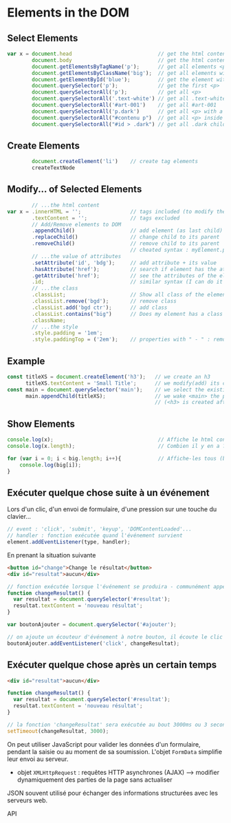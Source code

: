 # Elements in the DOM
## Select Elements
```js
var x = document.head                            // get the html content of objects
        document.body                            // get the html content of objects
        document.getElementsByTagName('p');      // get all elements <p>
        document.getElementsByClassName('big');  // get all elements with .big
        document.getElementById('blue');         // get the element with #blue
        document.querySelector('p');             // get the first <p>
        document.querySelectorAll('p');          // get all <p>
        document.querySelectorAll('.text-white') // get all .text-white
        document.querySelectorAll('#art-001')    // get all #art-001
        document.querySelectorAll('p.dark')      // get all <p> with a .dark
        document.querySelectorAll("#contenu p")  // get all <p> inside a #contenu
        document.querySelectorAll("#id > .dark") // get all .dark child of #id parent
```
## Create Elements
```js
        document.createElement('li')    // create tag elements
        createTextNode
```
## Modify... of Selected Elements
```js
        // ...the html content
var x = .innerHTML = '';                // tags included (to modify the tags, select the parent element)
        .textContent = '';              // tags excluded
        // Add/Remove elements to DOM
        .appendChild()                  // add element (as last child) to its parent
        .replaceChild()                 // change child to its parent
        .removeChild()                  // remove child to its parent
                                        // cheated syntax : myElement.parentElement.removeChild(myElement) 
        // ...the value of attributes
        .setAttribute('id', 'bdg');     // add attribute + its value
        .hasAttribute('href');          // search if element has the attribute selected
        .getAttribute('href');          // see the attributes of the element
        .id;                            // similar syntax (I can do it with a value as well)
        // ...the class
        .classList;                     // Show all class of the element selected
        .classList.remove('bgd');       // remove class
        .classList.add('bgd ctr');      // add class
        .classList.contains("big")      // Does my element has a class called "big" ?
        .className;
        // ...the style
        .style.padding = '1em';
        .style.paddingTop = ('2em');    // properties with " - " : remove symbol, use camelCase
```
        
## Example
```js
const titleXS = document.createElement('h3');   // we create an h3
      titleXS.textContent = 'Small Title';      // we modify(add) its content
const main = document.querySelector('main');    // we select the existing <main>
      main.appendChild(titleXS);                // we wake <main> the parent of <h3>
                                                // (<h3> is created after all existing <h3>)
```

## Show Elements
```js
console.log(x);                                  // Affiche le html content
console.log(x.length);                           // Combien il y en a ?

for (var i = 0; i < big.length; i++){            // Affiche-les tous (big = class)
    console.log(big[i]);
}
```

## Exécuter quelque chose suite à un événement

Lors d'un clic, d'un envoi de formulaire, d'une pression sur une touche du clavier...

```js
// event : 'click', 'submit', 'keyup', 'DOMContentLoaded'...
// handler : fonction exécutée quand l'événement survient
element.addEventListener(type, handler);
```

En prenant la situation suivante

```html
<button id="change">Change le résultat</button>
<div id="resultat">aucun</div>
```

```js
// fonction exécutée lorsque l'événement se produira - communément appelée 'handler'
function changeResultat() {
  var resultat = document.querySelector('#resultat');
  resultat.textContent = 'nouveau résultat';
}

var boutonAjouter = document.querySelector('#ajouter');

// on ajoute un écouteur d'événement à notre bouton, il écoute le clic
boutonAjouter.addEventListener('click', changeResultat);
```

## Exécuter quelque chose après un certain temps

```html
<div id="resultat">aucun</div>
```

```js
function changeResultat() {
  var resultat = document.querySelector('#resultat');
  resultat.textContent = 'nouveau résultat';
}

// la fonction 'changeResultat' sera exécutée au bout 3000ms ou 3 secondes
setTimeout(changeResultat, 3000);
```


On peut utiliser JavaScript pour valider les données d'un formulaire, pendant la saisie ou au moment de sa soumission. L'objet ```FormData``` simplifie leur envoi au serveur.

- objet ```XMLHttpRequest``` : requêtes HTTP asynchrones (AJAX) --> modifier dynamiquement des parties de la page sans actualiser

JSON souvent utilisé pour échanger des informations structurées avec les serveurs web.

API
